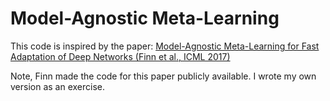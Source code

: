 # Model-Agnostic Meta-Learning

This code is inspired by the paper: [Model-Agnostic Meta-Learning for Fast Adaptation of Deep Networks (Finn et al., ICML 2017)](https://arxiv.org/abs/1703.03400)

Note, Finn made the code for this paper publicly available. I wrote my own version as an exercise.
